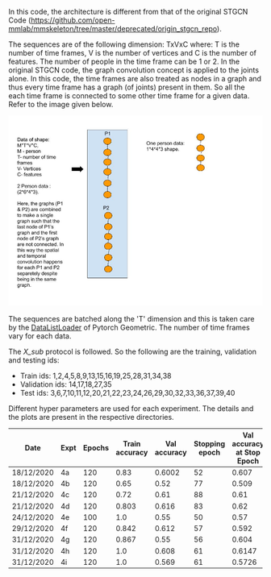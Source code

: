 In this code, the architecture is different from that of the original STGCN Code (https://github.com/open-mmlab/mmskeleton/tree/master/deprecated/origin_stgcn_repo).

The sequences are of the following dimension: TxVxC where:
 T is the number of time frames, V is the number of vertices and C is the number of features. The number of people in the time frame can be 1 or 2. In the original STGCN code, the graph convolution concept is applied to the joints alone. In this code, the time frames are also treated as nodes in a graph and thus every time frame has a graph (of joints) present in them. So all the each time frame is connected to some other time frame for a given data. Refer to the image given below. 

 ![alt text](https://github.com/hariharannatesh/Action-Recognition-using-Pytorch-Geometric/blob/master/expt_3/New%20approach%20modified.jpg "Solving two person case")

 The sequences are batched along the 'T' dimension and this is taken care by the [DataListLoader](https://pytorch-geometric.readthedocs.io/en/latest/modules/data.html#torch_geometric.data.DataListLoader) of Pytorch Geometric. The number of time frames vary for each data. 

The *X_sub* protocol is followed. So the following are the training, validation and testing ids:
+ Train ids: 1,2,4,5,8,9,13,15,16,19,25,28,31,34,38
+ Validation ids: 14,17,18,27,35
+ Test ids: 3,6,7,10,11,12,20,21,22,23,24,26,29,30,32,33,36,37,39,40


Different hyper parameters are used for each experiment. The details and the plots are present in the respective directories. 

Date       | Expt  | Epochs  | Train accuracy | Val accuracy | Stopping epoch | Val accuracy at Stop Epoch |
-----------|-------|---------|----------------|--------------|----------------|----------------------------|
18/12/2020 |4a     | 120     | 0.83           | 0.6002       | 52             | 0.607                      |
18/12/2020 |4b     | 120     | 0.65           | 0.52         | 77             | 0.509                      |
21/12/2020 |4c     | 120     | 0.72           | 0.61         | 88             | 0.61                       |
21/12/2020 |4d     | 120     | 0.803          | 0.616        | 83             | 0.62                       |
24/12/2020 |4e     | 100     | 1.0            | 0.55         | 50             | 0.57                       |
29/12/2020 |4f     | 120     | 0.842          | 0.612        | 57             | 0.592                      |
31/12/2020 |4g     | 120     | 0.867          | 0.55         | 56             | 0.604                      |
31/12/2020 |4h     | 120     | 1.0            | 0.608        | 61             | 0.6147                     |
31/12/2020 |4i     | 120     | 1.0            | 0.569        | 61             | 0.5726                     |
